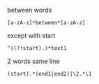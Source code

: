 between words
```
[a-zA-z]*between*[a-zA-z]
```

except with start
```
^((?!start).)*text1
```

2 words same line
```
(start).*(end1|end2)|\2.*\1
```
